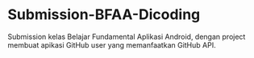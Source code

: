 # Submission-BFAA-Dicoding
Submission kelas Belajar Fundamental Aplikasi Android, dengan project membuat apikasi GitHub user yang memanfaatkan GitHub API.
